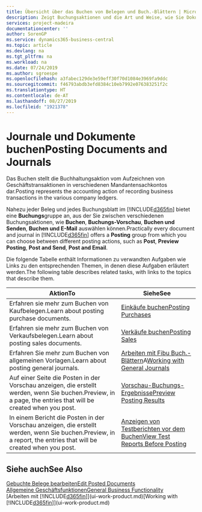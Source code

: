 ```yaml
---
title: Übersicht über das Buchen von Belegen und Buch.-Blättern | Microsoft Docs
description: Zeigt Buchungsaktionen und die Art und Weise, wie Sie Dokumente und Buch.-Blätter buchen können.
services: project-madeira
documentationcenter: ''
author: SorenGP
ms.service: dynamics365-business-central
ms.topic: article
ms.devlang: na
ms.tgt_pltfrm: na
ms.workload: na
ms.date: 07/24/2019
ms.author: sgroespe
ms.openlocfilehash: a3fabec129de3e59eff30f70d1084e3969fa9ddc
ms.sourcegitcommit: f46793abdb3efd8384c10eb7992e076383251f2c
ms.translationtype: HT
ms.contentlocale: de-AT
ms.lasthandoff: 08/27/2019
ms.locfileid: "1921378"
---
```

# <a name="posting-documents-and-journals"></a><span data-ttu-id="e6b29-103">Journale und Dokumente buchen</span><span class="sxs-lookup"><span data-stu-id="e6b29-103">Posting Documents and Journals</span></span>
<span data-ttu-id="e6b29-104">Das Buchen stellt die Buchhaltungsaktion vom Aufzeichnen von Geschäftstransaktionen in verschiedenen Mandantensachkontos dar.</span><span class="sxs-lookup"><span data-stu-id="e6b29-104">Posting represents the accounting action of recording business transactions in the various company ledgers.</span></span>

<span data-ttu-id="e6b29-105">Nahezu jeder Beleg und jedes Buchungsblatt im [!INCLUDE[d365fin](includes/d365fin_md.md)] bietet eine **Buchungs**gruppe an, aus der Sie zwischen verschiedenen Buchungsaktionen, wie **Buchen**, **Buchungs-Vorschau**, **Buchen und Senden**, **Buchen und E-Mail** auswählen können.</span><span class="sxs-lookup"><span data-stu-id="e6b29-105">Practically every document and journal in [!INCLUDE[d365fin](includes/d365fin_md.md)] offers a **Posting** group from which you can choose between different posting actions, such as **Post**, **Preview Posting**, **Post and Send**, **Post and Email**.</span></span>

<span data-ttu-id="e6b29-106">Die folgende Tabelle enthält Informationen zu verwandten Aufgaben wie Links zu den entsprechenden Themen, in denen diese Aufgaben erläutert werden.</span><span class="sxs-lookup"><span data-stu-id="e6b29-106">The following table describes related tasks, with links to the topics that describe them.</span></span>

| <span data-ttu-id="e6b29-107">Aktion</span><span class="sxs-lookup"><span data-stu-id="e6b29-107">To</span></span> | <span data-ttu-id="e6b29-108">Siehe</span><span class="sxs-lookup"><span data-stu-id="e6b29-108">See</span></span> |
| --- | --- |
| <span data-ttu-id="e6b29-109">Erfahren sie mehr zum Buchen von Kaufbelegen.</span><span class="sxs-lookup"><span data-stu-id="e6b29-109">Learn about posting purchase documents.</span></span> |[<span data-ttu-id="e6b29-110">Einkäufe buchen</span><span class="sxs-lookup"><span data-stu-id="e6b29-110">Posting Purchases</span></span>](ui-post-purchases.md) |
| <span data-ttu-id="e6b29-111">Erfahren sie mehr zum Buchen von Verkaufsbelegen.</span><span class="sxs-lookup"><span data-stu-id="e6b29-111">Learn about posting sales documents.</span></span> |[<span data-ttu-id="e6b29-112">Verkäufe buchen</span><span class="sxs-lookup"><span data-stu-id="e6b29-112">Posting Sales</span></span>](ui-post-sales.md) |
| <span data-ttu-id="e6b29-113">Erfahren Sie mehr zum Buchen von allgemeinen Vorlagen.</span><span class="sxs-lookup"><span data-stu-id="e6b29-113">Learn about posting general journals.</span></span> |<span data-ttu-id="e6b29-114">[Arbeiten mit Fibu Buch.-Blättern](ui-work-general-journals.md)A</span><span class="sxs-lookup"><span data-stu-id="e6b29-114">[Working with General Journals](ui-work-general-journals.md)</span></span> |
| <span data-ttu-id="e6b29-115">Auf einer Seite die Posten in der Vorschau anzeigen, die erstellt werden, wenn Sie buchen.</span><span class="sxs-lookup"><span data-stu-id="e6b29-115">Preview, in a page, the entries that will be created when you post.</span></span> |[<span data-ttu-id="e6b29-116">Vorschau-Buchungs-Ergebnisse</span><span class="sxs-lookup"><span data-stu-id="e6b29-116">Preview Posting Results</span></span>](ui-how-preview-post-results.md) |
| <span data-ttu-id="e6b29-117">In einem Bericht die Posten in der Vorschau anzeigen, die erstellt werden, wenn Sie buchen.</span><span class="sxs-lookup"><span data-stu-id="e6b29-117">Preview, in a report, the entries that will be created when you post.</span></span> |[<span data-ttu-id="e6b29-118">Anzeigen von Testberichten vor dem Buchen</span><span class="sxs-lookup"><span data-stu-id="e6b29-118">View Test Reports Before Posting</span></span>](ui-how-view-test-reports-posting.md) |

## <a name="see-also"></a><span data-ttu-id="e6b29-119">Siehe auch</span><span class="sxs-lookup"><span data-stu-id="e6b29-119">See Also</span></span>
[<span data-ttu-id="e6b29-120">Gebuchte Belege bearbeiten</span><span class="sxs-lookup"><span data-stu-id="e6b29-120">Edit Posted Documents</span></span>](across-edit-posted-document.md)  
[<span data-ttu-id="e6b29-121">Allgemeine Geschäftsfunktionen</span><span class="sxs-lookup"><span data-stu-id="e6b29-121">General Business Functionality</span></span>](ui-across-business-areas.md)  
<span data-ttu-id="e6b29-122">[Arbeiten mit [!INCLUDE[d365fin](includes/d365fin_md.md)]](ui-work-product.md)</span><span class="sxs-lookup"><span data-stu-id="e6b29-122">[Working with [!INCLUDE[d365fin](includes/d365fin_md.md)]](ui-work-product.md)</span></span>
